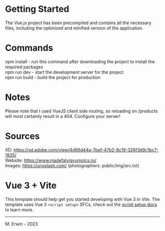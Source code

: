 # Getting Started
The Vue.js project has been precompiled and contains all the necessary files, including the optimized and minified version of the application.

# Commands
npm install - run this command after downloading the project to install the required packages \
npm run dev - start the development server for the project \
npm run build - build the project for production

# Notes
Please note that I used VueJS client side routing, so reloading on /products will most certainly result in a 404. Configure your server!

# Sources

XD: https://xd.adobe.com/view/4d66d44a-7bef-47b2-8c19-326f3d9c1bc7-1835/ \
Website: https://www.madefalvigyumolcs.ro/ \
Images: https://unsplash.com/ (photographers: public/img/src.txt)

# Vue 3 + Vite

This template should help get you started developing with Vue 3 in Vite. The template uses Vue 3 `<script setup>` SFCs, check out the [script setup docs](https://v3.vuejs.org/api/sfc-script-setup.html#sfc-script-setup) to learn more.

***

M. Erwin - 2023
